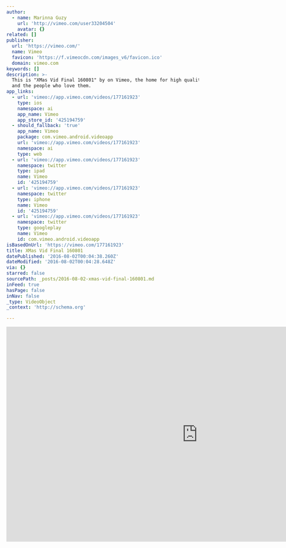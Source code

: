 ```yaml
---
author:
  - name: Marinna Guzy
    url: 'http://vimeo.com/user33204504'
    avatar: {}
related: []
publisher:
  url: 'https://vimeo.com/'
  name: Vimeo
  favicon: 'https://f.vimeocdn.com/images_v6/favicon.ico'
  domain: vimeo.com
keywords: []
description: >-
  This is "XMas Vid Final 160801" by on Vimeo, the home for high quality videos
  and the people who love them.
app_links:
  - url: 'vimeo://app.vimeo.com/videos/177161923'
    type: ios
    namespace: ai
    app_name: Vimeo
    app_store_id: '425194759'
  - should_fallback: 'true'
    app_name: Vimeo
    package: com.vimeo.android.videoapp
    url: 'vimeo://app.vimeo.com/videos/177161923'
    namespace: ai
    type: web
  - url: 'vimeo://app.vimeo.com/videos/177161923'
    namespace: twitter
    type: ipad
    name: Vimeo
    id: '425194759'
  - url: 'vimeo://app.vimeo.com/videos/177161923'
    namespace: twitter
    type: iphone
    name: Vimeo
    id: '425194759'
  - url: 'vimeo://app.vimeo.com/videos/177161923'
    namespace: twitter
    type: googleplay
    name: Vimeo
    id: com.vimeo.android.videoapp
isBasedOnUrl: 'https://vimeo.com/177161923'
title: XMas Vid Final 160801
datePublished: '2016-08-02T00:04:38.260Z'
dateModified: '2016-08-02T00:04:28.648Z'
via: {}
starred: false
sourcePath: _posts/2016-08-02-xmas-vid-final-160801.md
inFeed: true
hasPage: false
inNav: false
_type: VideoObject
_context: 'http://schema.org'

---
```

<iframe src="https://cdn.embedly.com/widgets/media.html?src=https%3A%2F%2Fplayer.vimeo.com%2Fvideo%2F177161923&amp;url=https%3A%2F%2Fvimeo.com%2F177161923&amp;image=http%3A%2F%2Fi.vimeocdn.com%2Fvideo%2F584516712_1280.jpg&amp;key=b7d04c9b404c499eba89ee7072e1c4f7&amp;type=text%2Fhtml&amp;schema=vimeo" width="1000" height="563" scrolling="no" frameborder="0" allowfullscreen="" style=""></iframe>